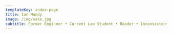 ```yaml
---
templateKey: index-page
title: Ian Mundy
image: /img/sake.jpg
subtitle: Former Engineer • Current Law Student • Reader • Inconsistent Writer • Fan of All Things Cleveland
---
```

